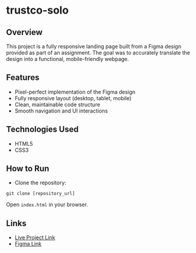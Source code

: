 # trustco-solo

## Overview
This project is a fully responsive landing page built from a Figma design provided as part of an assignment. The goal was to accurately translate the design into a functional, mobile-friendly webpage.

## Features
- Pixel-perfect implementation of the Figma design
- Fully responsive layout (desktop, tablet, mobile)
- Clean, maintainable code structure
- Smooth navigation and UI interactions

## Technologies Used
- HTML5
- CSS3

## How to Run
- Clone the repository:

```
git clone [repository_url]
```

Open `index.html` in your browser.

## Links
- [Live Project Link](https://trustco-solo-lime.vercel.app/)
- [Figma Link](https://www.figma.com/design/FsJ8Luf5NUitFDLubY9bkS/Trust?node-id=0-1&p=f&t=5p1PLvT7DRlM1Wcu-0)
